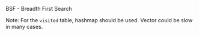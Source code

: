 BSF - Breadth First Search

Note: For the `visited` table, hashmap should be used. Vector could be slow in many cases.